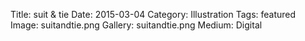 Title: suit & tie
Date: 2015-03-04
Category: Illustration
Tags: featured
Image: suitandtie.png
Gallery: suitandtie.png
Medium: Digital